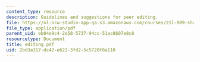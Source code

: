 ```yaml
---
content_type: resource
description: Guidelines and suggestions for peer editing.
file: https://ol-ocw-studio-app-qa.s3.amazonaws.com/courses/21l-009-shakespeare-spring-2004/2bd3a317dc42e6223fd25c5728f8a110_editing.pdf
file_type: application/pdf
parent_uid: eb04e9c4-2e58-5737-94cc-51ac8607e8c8
resourcetype: Document
title: editing.pdf
uid: 2bd3a317-dc42-e622-3fd2-5c5728f8a110
---
```

